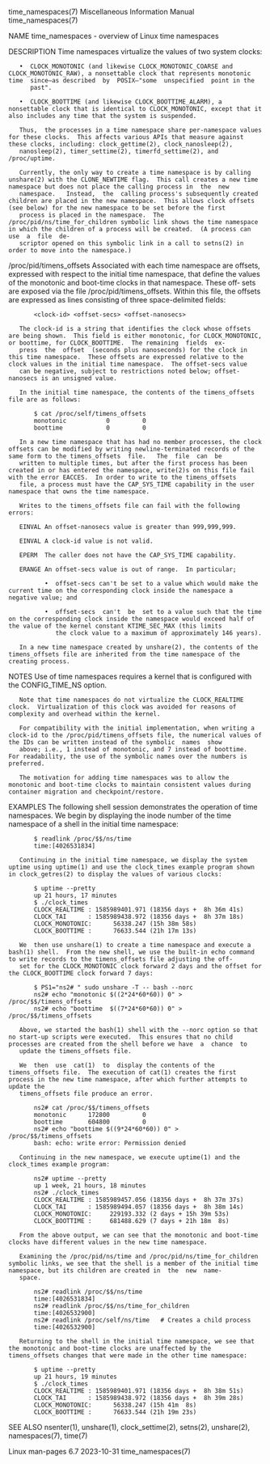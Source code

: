 time_namespaces(7)                                                                    Miscellaneous Information Manual                                                                   time_namespaces(7)

NAME
       time_namespaces - overview of Linux time namespaces

DESCRIPTION
       Time namespaces virtualize the values of two system clocks:

       •  CLOCK_MONOTONIC (and likewise CLOCK_MONOTONIC_COARSE and CLOCK_MONOTONIC_RAW), a nonsettable clock that represents monotonic time  since—as described  by  POSIX—"some  unspecified  point in the
          past".

       •  CLOCK_BOOTTIME (and likewise CLOCK_BOOTTIME_ALARM), a nonsettable clock that is identical to CLOCK_MONOTONIC, except that it also includes any time that the system is suspended.

       Thus,  the processes in a time namespace share per-namespace values for these clocks.  This affects various APIs that measure against these clocks, including: clock_gettime(2), clock_nanosleep(2),
       nanosleep(2), timer_settime(2), timerfd_settime(2), and /proc/uptime.

       Currently, the only way to create a time namespace is by calling unshare(2) with the CLONE_NEWTIME flag.  This call creates a new time namespace but does not place the calling process in  the  new
       namespace.   Instead,  the  calling process's subsequently created children are placed in the new namespace.  This allows clock offsets (see below) for the new namespace to be set before the first
       process is placed in the namespace.  The /proc/pid/ns/time_for_children symbolic link shows the time namespace in which the children of a process will be created.  (A process can use  a  file  de‐
       scriptor opened on this symbolic link in a call to setns(2) in order to move into the namespace.)

   /proc/pid/timens_offsets
       Associated  with  each time namespace are offsets, expressed with respect to the initial time namespace, that define the values of the monotonic and boot-time clocks in that namespace.  These off‐
       sets are exposed via the file /proc/pid/timens_offsets.  Within this file, the offsets are expressed as lines consisting of three space-delimited fields:

           <clock-id> <offset-secs> <offset-nanosecs>

       The clock-id is a string that identifies the clock whose offsets are being shown.  This field is either monotonic, for CLOCK_MONOTONIC, or boottime, for CLOCK_BOOTTIME.  The remaining  fields  ex‐
       press  the  offset  (seconds plus nanoseconds) for the clock in this time namespace.  These offsets are expressed relative to the clock values in the initial time namespace.  The offset-secs value
       can be negative, subject to restrictions noted below; offset-nanosecs is an unsigned value.

       In the initial time namespace, the contents of the timens_offsets file are as follows:

           $ cat /proc/self/timens_offsets
           monotonic           0         0
           boottime            0         0

       In a new time namespace that has had no member processes, the clock offsets can be modified by writing newline-terminated records of the same form to the timens_offsets  file.   The  file  can  be
       written to multiple times, but after the first process has been created in or has entered the namespace, write(2)s on this file fail with the error EACCES.  In order to write to the timens_offsets
       file, a process must have the CAP_SYS_TIME capability in the user namespace that owns the time namespace.

       Writes to the timens_offsets file can fail with the following errors:

       EINVAL An offset-nanosecs value is greater than 999,999,999.

       EINVAL A clock-id value is not valid.

       EPERM  The caller does not have the CAP_SYS_TIME capability.

       ERANGE An offset-secs value is out of range.  In particular;

              •  offset-secs can't be set to a value which would make the current time on the corresponding clock inside the namespace a negative value; and

              •  offset-secs  can't  be  set to a value such that the time on the corresponding clock inside the namespace would exceed half of the value of the kernel constant KTIME_SEC_MAX (this limits
                 the clock value to a maximum of approximately 146 years).

       In a new time namespace created by unshare(2), the contents of the timens_offsets file are inherited from the time namespace of the creating process.

NOTES
       Use of time namespaces requires a kernel that is configured with the CONFIG_TIME_NS option.

       Note that time namespaces do not virtualize the CLOCK_REALTIME clock.  Virtualization of this clock was avoided for reasons of complexity and overhead within the kernel.

       For compatibility with the initial implementation, when writing a clock-id to the /proc/pid/timens_offsets file, the numerical values of the IDs can be written instead of the symbolic  names  show
       above; i.e., 1 instead of monotonic, and 7 instead of boottime.  For readability, the use of the symbolic names over the numbers is preferred.

       The motivation for adding time namespaces was to allow the monotonic and boot-time clocks to maintain consistent values during container migration and checkpoint/restore.

EXAMPLES
       The following shell session demonstrates the operation of time namespaces.  We begin by displaying the inode number of the time namespace of a shell in the initial time namespace:

           $ readlink /proc/$$/ns/time
           time:[4026531834]

       Continuing in the initial time namespace, we display the system uptime using uptime(1) and use the clock_times example program shown in clock_getres(2) to display the values of various clocks:

           $ uptime --pretty
           up 21 hours, 17 minutes
           $ ./clock_times
           CLOCK_REALTIME : 1585989401.971 (18356 days +  8h 36m 41s)
           CLOCK_TAI      : 1585989438.972 (18356 days +  8h 37m 18s)
           CLOCK_MONOTONIC:      56338.247 (15h 38m 58s)
           CLOCK_BOOTTIME :      76633.544 (21h 17m 13s)

       We  then use unshare(1) to create a time namespace and execute a bash(1) shell.  From the new shell, we use the built-in echo command to write records to the timens_offsets file adjusting the off‐
       set for the CLOCK_MONOTONIC clock forward 2 days and the offset for the CLOCK_BOOTTIME clock forward 7 days:

           $ PS1="ns2# " sudo unshare -T -- bash --norc
           ns2# echo "monotonic $((2*24*60*60)) 0" > /proc/$$/timens_offsets
           ns2# echo "boottime  $((7*24*60*60)) 0" > /proc/$$/timens_offsets

       Above, we started the bash(1) shell with the --norc option so that no start-up scripts were executed.  This ensures that no child processes are created from the shell before we have  a  chance  to
       update the timens_offsets file.

       We  then  use  cat(1)  to  display the contents of the timens_offsets file.  The execution of cat(1) creates the first process in the new time namespace, after which further attempts to update the
       timens_offsets file produce an error.

           ns2# cat /proc/$$/timens_offsets
           monotonic      172800         0
           boottime       604800         0
           ns2# echo "boottime $((9*24*60*60)) 0" > /proc/$$/timens_offsets
           bash: echo: write error: Permission denied

       Continuing in the new namespace, we execute uptime(1) and the clock_times example program:

           ns2# uptime --pretty
           up 1 week, 21 hours, 18 minutes
           ns2# ./clock_times
           CLOCK_REALTIME : 1585989457.056 (18356 days +  8h 37m 37s)
           CLOCK_TAI      : 1585989494.057 (18356 days +  8h 38m 14s)
           CLOCK_MONOTONIC:     229193.332 (2 days + 15h 39m 53s)
           CLOCK_BOOTTIME :     681488.629 (7 days + 21h 18m  8s)

       From the above output, we can see that the monotonic and boot-time clocks have different values in the new time namespace.

       Examining the /proc/pid/ns/time and /proc/pid/ns/time_for_children symbolic links, we see that the shell is a member of the initial time namespace, but its children are created in  the  new  name‐
       space.

           ns2# readlink /proc/$$/ns/time
           time:[4026531834]
           ns2# readlink /proc/$$/ns/time_for_children
           time:[4026532900]
           ns2# readlink /proc/self/ns/time   # Creates a child process
           time:[4026532900]

       Returning to the shell in the initial time namespace, we see that the monotonic and boot-time clocks are unaffected by the timens_offsets changes that were made in the other time namespace:

           $ uptime --pretty
           up 21 hours, 19 minutes
           $ ./clock_times
           CLOCK_REALTIME : 1585989401.971 (18356 days +  8h 38m 51s)
           CLOCK_TAI      : 1585989438.972 (18356 days +  8h 39m 28s)
           CLOCK_MONOTONIC:      56338.247 (15h 41m  8s)
           CLOCK_BOOTTIME :      76633.544 (21h 19m 23s)

SEE ALSO
       nsenter(1), unshare(1), clock_settime(2), setns(2), unshare(2), namespaces(7), time(7)

Linux man-pages 6.7                                                                              2023-10-31                                                                              time_namespaces(7)
